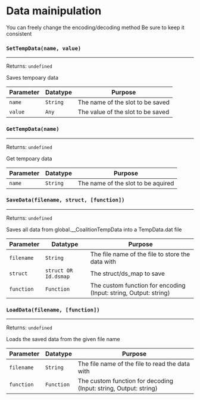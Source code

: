 # Data mainipulation
You can freely change the encoding/decoding method
Be sure to keep it consistent

### `SetTempData(name, value)`
---
 Returns: `undefined`

Saves tempoary data

| Parameter | Datatype  | Purpose |
|-----------|-----------|---------|
|`name` |`String` |The name of the slot to be saved |
|`value` |`Any` |The value of the slot to be saved |







### `GetTempData(name)`
---
 Returns: `undefined`

Get tempoary data

| Parameter | Datatype  | Purpose |
|-----------|-----------|---------|
|`name` |`String` |The name of the slot to be aquired |







### `SaveData(filename, struct, [function])`
---
 Returns: `undefined`

Saves all data from global.__CoalitionTempData into a TempData.dat file

| Parameter | Datatype  | Purpose |
|-----------|-----------|---------|
|`filename` |`String` |The file name of the file to store the data with |
|`struct` |`struct OR Id.dsmap` |The struct/ds_map to save |
|`function` |`Function` |The custom function for encoding (Input: string, Output: string) |






























### `LoadData(filename, [function])`
---
 Returns: `undefined`

Loads the saved data from the given file name

| Parameter | Datatype  | Purpose |
|-----------|-----------|---------|
|`filename` |`String` |The file name of the file to read the data with |
|`function` |`Function` |The custom function for decoding (Input: string, Output: string) |



















































